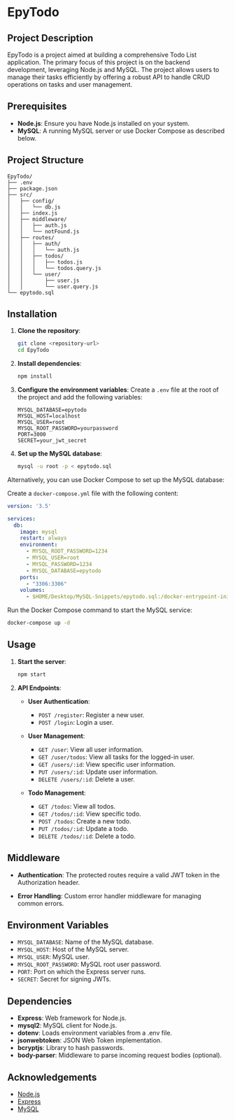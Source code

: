 # EpyTodo

## Project Description

EpyTodo is a project aimed at building a comprehensive Todo List application. The primary focus of this project is on the backend development, leveraging Node.js and MySQL. The project allows users to manage their tasks efficiently by offering a robust API to handle CRUD operations on tasks and user management.

## Prerequisites

- **Node.js**: Ensure you have Node.js installed on your system.
- **MySQL**: A running MySQL server or use Docker Compose as described below.

## Project Structure

```
EpyTodo/
├── .env
├── package.json
├── src/
│   ├── config/
│   │   └── db.js
│   ├── index.js
│   ├── middleware/
│   │   ├── auth.js
│   │   └── notFound.js
│   ├── routes/
│   │   ├── auth/
│   │   │   └── auth.js
│   │   ├── todos/
│   │   │   ├── todos.js
│   │   │   └── todos.query.js
│   │   └── user/
│   │       ├── user.js
│   │       └── user.query.js
└── epytodo.sql
```

## Installation

1. **Clone the repository**:
   ```bash
   git clone <repository-url>
   cd EpyTodo
   ```

2. **Install dependencies**:
   ```bash
   npm install
   ```

3. **Configure the environment variables**:
   Create a `.env` file at the root of the project and add the following variables:
   ```env
   MYSQL_DATABASE=epytodo
   MYSQL_HOST=localhost
   MYSQL_USER=root
   MYSQL_ROOT_PASSWORD=yourpassword
   PORT=3000
   SECRET=your_jwt_secret
   ```

4. **Set up the MySQL database**:
   ```bash
   mysql -u root -p < epytodo.sql
   ```

Alternatively, you can use Docker Compose to set up the MySQL database:

Create a `docker-compose.yml` file with the following content:

```yaml
version: '3.5'

services:
  db:
    image: mysql
    restart: always
    environment:
      - MYSQL_ROOT_PASSWORD=1234
      - MYSQL_USER=root
      - MYSQL_PASSWORD=1234
      - MYSQL_DATABASE=epytodo
    ports:
      - "3306:3306"
    volumes:
      - $HOME/Desktop/MySQL-Snippets/epytodo.sql:/docker-entrypoint-initdb.d/epytodo.sql
```

Run the Docker Compose command to start the MySQL service:

```bash
docker-compose up -d
```

## Usage

1. **Start the server**:
   ```bash
   npm start
   ```

2. **API Endpoints**:

   - **User Authentication**:
     - `POST /register`: Register a new user.
     - `POST /login`: Login a user.

   - **User Management**:
     - `GET /user`: View all user information.
     - `GET /user/todos`: View all tasks for the logged-in user.
     - `GET /users/:id`: View specific user information.
     - `PUT /users/:id`: Update user information.
     - `DELETE /users/:id`: Delete a user.

   - **Todo Management**:
     - `GET /todos`: View all todos.
     - `GET /todos/:id`: View specific todo.
     - `POST /todos`: Create a new todo.
     - `PUT /todos/:id`: Update a todo.
     - `DELETE /todos/:id`: Delete a todo.

## Middleware

- **Authentication**:
  The protected routes require a valid JWT token in the Authorization header.

- **Error Handling**:
  Custom error handler middleware for managing common errors.

## Environment Variables

- `MYSQL_DATABASE`: Name of the MySQL database.
- `MYSQL_HOST`: Host of the MySQL server.
- `MYSQL_USER`: MySQL user.
- `MYSQL_ROOT_PASSWORD`: MySQL root user password.
- `PORT`: Port on which the Express server runs.
- `SECRET`: Secret for signing JWTs.

## Dependencies

- **Express**: Web framework for Node.js.
- **mysql2**: MySQL client for Node.js.
- **dotenv**: Loads environment variables from a .env file.
- **jsonwebtoken**: JSON Web Token implementation.
- **bcryptjs**: Library to hash passwords.
- **body-parser**: Middleware to parse incoming request bodies (optional).

## Acknowledgements

- [Node.js](https://nodejs.org/)
- [Express](https://expressjs.com/)
- [MySQL](https://www.mysql.com/)
